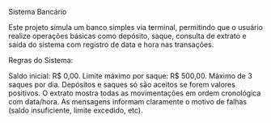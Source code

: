 Sistema Bancário

Este projeto simula um banco simples via terminal, permitindo que o usuário realize operações básicas como depósito, saque, consulta de extrato e saída do sistema com registro de data e hora nas transações.

Regras do Sistema:

Saldo inicial: R$ 0,00.
Limite máximo por saque: R$ 500,00.
Máximo de 3 saques por dia.
Depósitos e saques só são aceitos se forem valores positivos.
O extrato mostra todas as movimentações em ordem cronológica com data/hora.
As mensagens informam claramente o motivo de falhas (saldo insuficiente, limite excedido, etc).
